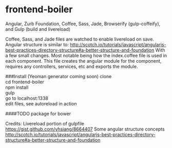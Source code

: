 frontend-boiler
===============

Angular, Zurb Foundation, Coffee, Sass, Jade, Browserify (gulp-coffeify), and Gulp (build and livereload)

Coffee, Sass, and Jade files are watched to enable livereload on save.  Angular structure is similar to:
http://scotch.io/tutorials/javascript/angularjs-best-practices-directory-structure#a-better-structure-and-foundation
With a few small changes.  Most notable being how the index.coffee file is used in each component.  This file creates the angular module for the component, requires any controllers, services, etc and exports the module.

###Install  (Yeoman generator coming soon)
clone  
cd frontend-boiler  
npm install  
gulp  
go to localhost:1338  
edit files, see autoreload in action

####TODO
package for bower

Credits:
Livereload portion of gulpfile https://gist.github.com/yhsiang/8664407
Some angular structure concepts http://scotch.io/tutorials/javascript/angularjs-best-practices-directory-structure#a-better-structure-and-foundation
